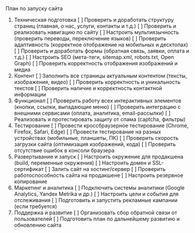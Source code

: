 План по запуску сайта
1. Техническая подготовка
[ ] Проверить и доработать структуру страниц (главная, о нас, услуги, контакты и т.д.)
[ ] Проверить и реализовать навигацию по сайту
[ ] Настроить мультиязычность (проверить переводы, переключение языков)
[ ] Проверить адаптивность (корректное отображение на мобильных и десктопах)
[ ] Проверить и доработать формы (обратная связь, заявки, оплата и т.д.)
[ ] Настроить SEO (мета-теги, sitemap.xml, robots.txt, Open Graph)
[ ] Проверить корректность отображения изображений и медиа
2. Контент
[ ] Заполнить все страницы актуальным контентом (тексты, изображения, видео)
[ ] Проверить корректность и уникальность текстов
[ ] Проверить наличие и корректность контактной информации
3. Функционал
[ ] Проверить работу всех интерактивных элементов (кнопки, ссылки, выпадающие меню)
[ ] Проверить интеграцию с внешними сервисами (оплата, аналитика, email-рассылки)
[ ] Реализовать и протестировать защиту от спама (captcha, фильтры)
4. Тестирование
[ ] Провести кроссбраузерное тестирование (Chrome, Firefox, Safari, Edge)
[ ] Провести тестирование на разных устройствах (мобильные, планшеты, ПК)
[ ] Проверить скорость загрузки сайта (оптимизация изображений, кода)
[ ] Проверить отсутствие ошибок в консоли браузера
5. Развертывание и запуск
[ ] Настроить окружение для продакшена (build, переменные окружения)
[ ] Настроить домен и SSL-сертификат
[ ] Залить сайт на хостинг/сервер
[ ] Проверить работоспособность сайта на продакшене
[ ] Настроить резервное копирование
6. Маркетинг и аналитика
[ ] Подключить системы аналитики (Google Analytics, Yandex Metrika и др.)
[ ] Настроить цели и события для отслеживания
[ ] Подготовить и запустить рекламные кампании (если требуется)
7. Поддержка и развитие
[ ] Организовать сбор обратной связи от пользователей
[ ] Подготовить план по дальнейшему развитию и обновлению сайта